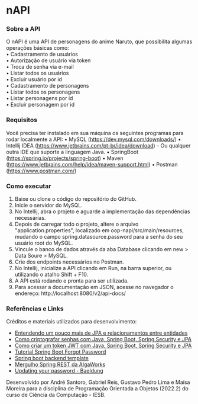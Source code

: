 # nAPI

### Sobre a API
O nAPI é uma API de personagens do anime Naruto, que possibilita algumas operações básicas como:<br>
• Cadastramento de usuários<br>
• Autorização de usuário via token<br>
• Troca de senha via e-mail<br>
• Listar todos os usuários<br>
• Excluir usuário por id<br>
• Cadastramento de personagens<br>
• Listar todos os personagens<br>
• Listar personagens por id<br>
• Excluir personagem por id<br>

### Requisitos
Você precisa ter instalado em sua máquina os seguintes programas para rodar localmente a API:
• MySQL (https://dev.mysql.com/downloads/)
• Intellij IDEA (https://www.jetbrains.com/pt-br/idea/download) - Ou qualquer outra IDE que suporte a linguagem Java.
• SpringBoot (https://spring.io/projects/spring-boot)
• Maven (https://www.jetbrains.com/help/idea/maven-support.html) 
• Postman (https://www.postman.com/)

### Como executar
1) Baixe ou clone o código do repositório do GitHub.
2) Inicie o servidor do MySQL.
3) No Intellij, abra o projeto e aguarde a implementação das dependências necessárias.
4) Depois de carregar todo o projeto, altere o arquivo "application.properties", localizado em oop-napi/src/main/resources, mudando o campo spring.datasource.password para a senha do seu usuário root do MySQL.
5) Vincule o banco de dados através da aba Database clicando em new > Data Soure > MySQL.
6) Crie dos endpoints necessários no Postman. 
7) No Intellij, inicialize a API clicando em Run, na barra superior, ou utilizando o atalho Shift + F10.
8) A API está rodando e pronta para ser utilizada.
9) Para acessar a documentação em JSON, acesse no navegador o endereço: http://localhost:8080/v2/api-docs/

### Referências e Links
Créditos e materiais utilizados para desenvolvimento:

* [Entendendo um pouco mais de JPA e relacionamentos entre entidades](https://github.com/raquelvl/psoft/blob/master/material/back_relacionamentosJPA.md)
* [Como criptografar senhas com Java, Spring Boot, Spring Security e JPA](https://www.youtube.com/watch?v=YgfO8EHLAEc&list=PLTN1gMq8EHuIvkz0ZdFSufK-eI0FrnkvI&ab_channel=ExpertosTech)
* [Como criar um token JWT com Java, Spring Boot, Spring Security e JPA](https://www.youtube.com/playlist?list=PLTN1gMq8EHuIpxyecEp04TvLr3TQbzMRL)
* [Tutorial Spring Boot Forgot Password](http://davifelipe.com.br/spring-boot-forgot-password)
* [Spring boot backend template](https://github.com/davifelipems/spring-backend-template/tree/2ede3be043e576e557c42cf3dc5390e74f6962be)
* [Mergulho Spring REST da AlgaWorks](https://cafe.algaworks.com/mergulho-spring-rest/)
* [Updating your password - Baeldung](https://www.baeldung.com/updating-your-password/)

Desenvolvido por André Santoro, Gabriel Reis, Gustavo Pedro Lima e Maísa Moreira para a disciplina de
Programação Orientada a Objetos (2022.2) do curso de Ciência da Computação - IESB.
